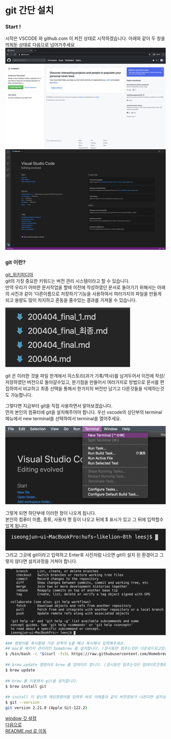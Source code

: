 git 간단 설치
=

### Start !

시작은 VSCODE 와 github.com 이 켜진 상태로 시작하겠습니다. 
아래와 같이 두 창을 띄워둔 상태로 다음으로 넘어가주세요
![github](image/github.png)
![vscode](image/vscode.png)

### git 이란?
[git_위키피디아](https://ko.wikipedia.org/wiki/%EA%B9%83_(%EC%86%8C%ED%94%84%ED%8A%B8%EC%9B%A8%EC%96%B4))  
git의 가장 중요한 키워드는 버전 관리 시스템이라고 할 수 있습니다.  
만약 우리가 어떠한 문서작업을 할때 이전에 작성하였던 문서로 돌아기기 위해서는 아래의 사진과 같이 '다른이름으로 저장하기'기능을 사용하여서 여러가지의 파일을 만들게 되고 용량도 많이 차지하고 혼동을 줄수있는 결과를 가져올 수 있습니다.  

![버전관리](image/version.png)  

git 은 이러한 것을 파일 한개에서 히스토리(과거 기록/역사)를 남겨두어서 이전에 작성/저장하였던 버전으로 돌아갈수있고, 분기점을 만들어서 여러가지로 방법으로 문서를 편집하여서 비교하고 최종 선택을 통해서 한가지의 버전만 남기고 다른것들을 삭제하는것도 가능합니다.  

그렇다면 지금부터 git을 직접 사용하면서 알아보겠습니다.  
먼저 본인의 컴퓨터에 git을 설치해주어야 합니다. 우선 vscode의 상단부의 terminal 메뉴에서 new terminal을 선택하여서 terminal을 열어주세요.  

![vscode_1](image/vscode_1.png)

그렇게 되면 하단부에 이러한 창이 나오게 됩니다.  
본인의 컴퓨터 이름, 종류, 사용자 명 등이 나오고 뒤에 $ 표시가 있고 그 뒤에 입력할수있게 됩니다.  
![vscode_1_1](image/vscode_1_1.png)  
그리고 그곳에 git이라고 입력하고 Enter후 사진처럼 나오면 git이 설치 된 환경이고 그렇지 않다면 설치과정을 거쳐야 합니다.  

![vscode_2](image/vscode_2.png)


``` bash
### 명령어를 복사할때 가장 왼쪽의 $를 빼고 복사해서 입력해주세요.
## mac용 패키지 관리자인 homebrew 를 설치합니다. (잠시동안 멈추는것은 다운로드되고있는것입니다.)
$ /bin/bash -c "$(curl -fsSL https://raw.githubusercontent.com/Homebrew/install/master/install.sh)"

## brew update 명령어로 brew 를 업데이트 합니다. (잠시동안 멈추는것은 업데이트진행중입니다.)
$ brew update 

## brew 를 이용해서 git을 설치합니다. 
$ brew install git

## install 이 끝난후 해당명령어를 입력후 바로 아래줄과 같이 버전정보가 나온다면 설치성공
$ git --version
git version 2.21.0 (Apple Git-122.2)
```
[window 깃 설정](window.md)  
[다음으로](git_2.md)  
[README.md 로 이동](README.md)